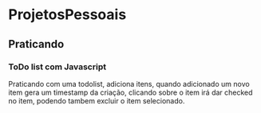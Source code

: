 # ProjetosPessoais
## Praticando
### ToDo list com Javascript
Praticando com uma todolist, adiciona itens, quando adicionado um novo item gera um timestamp da criação, clicando sobre o item irá dar checked no item, podendo tambem excluir o item selecionado.

